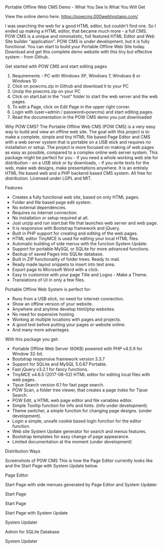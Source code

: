 Portable Offline Web CMS Demo - What You See Is What You Will Get

View the online demo here.
https://powcms.000webhostapp.com/

I was searching the web for a good HTML editor, but couldn't find one. So I ended up making a HTML editor, that became much more - a full CMS. POW CMS is a unique and minimalistic, full featured HTML Editor and Web Site builder "application". POW CMS is under development, but it is fully functional. You can start to build your Portable Offline Web Site today. Download and get this complete demo website with this tiny but effective system - from Github.


Get started with POW CMS and start editing pages

1. Requirements - PC with Windows XP, Windows 7, Windows 8 or Windows 10
2. Click on powcms.zip in Github and download it to your PC
3. Unzip the powcms.zip on your PC
4. Click on start.bat in the "root" folder to start the web server and the web pages.
5. To edit a Page, click on Edit Page in the upper right corner.
6. Login with (user=admin / password=powcms) and start editing pages.
7. Read the documentation in the POW CMS demo you just downloaded


Why POW CMS?
The Portable Offline Web CMS (POW CMS) is a very easy way to build and view an offline web site. The goal with this project is to make a complete, simple and tiny HTML file based Page Editor and CMS with a web server system that is portable on a USB stick and requires no installation or setup.
The project is more focused on making of web pages as easy as possible, compared to a complex online web server system. This package might be perfect for you - if you need a whole working web site for distribution - on a USB stick or by downloads, - if you write texts for the web, make web designs, make presentations anywhere. It is an entirely HTML file based web and a PHP backend based CMS system. All free for distribution. Licensed under LGPL and MIT.

Features
- Creates a fully functional web site, based on only HTML pages.
- Folder and file based page edit system.
- No external dependencies.
- Requires no internet connection.
- No installation or setup required at all.
- Just unzip and run start.bat file that launches web server and web page.
- It is responsive with Bootstrap framework and jQuery.
- Built in PHP support for creating and editing of the web pages.
- HTML editor TinyMCE is used for editing your local HTML files.
- Automatic building of side menus with the function System Update.
- Support for portable MySQL or SQLite for more advanced functions.
- Backup of saved Pages into SQLite database.
- Built in ZIP functionality of folder trees. Ready to mail.
- Ready made layout snippets to insert into text area.
- Export page to Microsoft Word with a click.
- Easy to customize with your page Title and Logos - Make a Theme.
- Translations of UI in only a few files.

Portable Offline Web System is perfect for:
- Runs from a USB stick, no need for internet connection.
- Show an offline version of your website.
- Anywhere and anytime develop html/php websites.
- No need for expensive hosting.
- Working at multiple locations with pages and projects.
- A good test before putting your pages or website online.
- And many more advantages.

With this package you get:
- Portable Offline Web Server (60KB) powered with PHP v4.5.9 for Window 32-bit.
- Bootstrap responsive framework version 3.3.7
- Support for SQLite and MySQL 5.0.67 Portable.
- Fast jQuery v3.2.1 for fancy functions.
- TinyMCE v4.6.5 (2017-08-02) HTML editor for editing local files with web pages.
- Tipue Search version 6.1 for fast page search.
- POW Scan, a folder tree viewer, that creates a page index for Tipue Search.
- POW Edit, a HTML web page editor and file variables editor.
- Simple Tooltip function for info and hints. (info under development).
- Theme switcher, a simple function for changing page designs. (under development).
- Login a simple, unsafe cookie based login function for the editor function.
- Web site System Update generator for search and menus features.
- Bootstrap templates for easy change of page appearance.
- Limited documentation at the moment (under development)

Distribution Ways

Screenshots of POW CMS
This is how the Page Editor currently looks like and the Start Page with System Update below.

Page Editor

Start Page with side menues generated by Page Editor and System Updater

Start Page

Start Page

Start Page with System Update

System Updater

Admin for SQLite Database

System Updater
